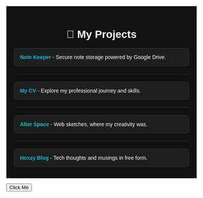 <div style="background-color: #121212; color: #ffffff; font-family: Arial, sans-serif; padding: 20px;">

  <h1 style="font-size: 2em; text-align: center; margin-bottom: 20px;">🌌 My Projects</h1>

  <div style="background-color: #1e1e1e; border: 1px solid #333; padding: 15px; margin: 10px 0; border-radius: 8px;">
    <span><a href="https://note-keeper.space/" style="color: #00bcd4; text-decoration: none; font-weight: bold;">Note Keeper</a> - Secure note storage powered by Google Drive.</span>
  </div>
  
  <hr style="border: 0; height: 1px; background-color: #333; margin: 20px 0;">

  <div style="background-color: #1e1e1e; border: 1px solid #333; padding: 15px; margin: 10px 0; border-radius: 8px;">
    <span><a href="https://sany18.github.io/cv/" style="color: #00bcd4; text-decoration: none; font-weight: bold;">My CV</a> - Explore my professional journey and skills.</span>
  </div>
  
  <hr style="border: 0; height: 1px; background-color: #333; margin: 20px 0;">

  <div style="background-color: #1e1e1e; border: 1px solid #333; padding: 15px; margin: 10px 0; border-radius: 8px;">
    <span><a href="https://alter-space.biz.ua/" style="color: #00bcd4; text-decoration: none; font-weight: bold;">Alter Space</a> - Web sketches, where my creativity was.</span>
  </div>

  <hr style="border: 0; height: 1px; background-color: #333; margin: 20px 0;">

  <div style="background-color: #1e1e1e; border: 1px solid #333; padding: 15px; margin: 10px 0; border-radius: 8px;">
    <span><a href="https://hoxzy.blogspot.com/" style="color: #00bcd4; text-decoration: none; font-weight: bold;">Hoxzy Blog</a> - Tech thoughts and musings in free form.</span>
  </div>

</div>

<button onclick="alert('Hello!')">Click Me</button>
